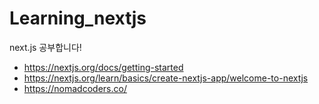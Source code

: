 # Learning_nextjs
next.js 공부합니다!

- https://nextjs.org/docs/getting-started
- https://nextjs.org/learn/basics/create-nextjs-app/welcome-to-nextjs
- https://nomadcoders.co/
